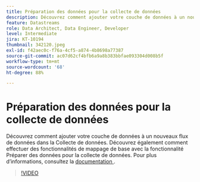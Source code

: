 ```yaml
---
title: Préparation des données pour la collecte de données
description: Découvrez comment ajouter votre couche de données à un nouveaux flux de données dans la Collecte de données.
feature: Datastreams
role: Data Architect, Data Engineer, Developer
level: Intermediate
jira: KT-10194
thumbnail: 342120.jpeg
exl-id: f42aec0c-f76a-4cf5-a874-4b8698a77387
source-git-commit: ac07d62cf4bfb6a9a8b383bbfae093304d008b5f
workflow-type: tm+mt
source-wordcount: '68'
ht-degree: 88%

---
```


# Préparation des données pour la collecte de données

Découvrez comment ajouter votre couche de données à un nouveaux flux de données dans la Collecte de données. Découvrez également comment effectuer des fonctionnalités de mappage de base avec la fonctionnalité Préparer des données pour la collecte de données. Pour plus d’informations, consultez la [documentation ](https://experienceleague.adobe.com/docs/experience-platform/edge/fundamentals/datastreams.html#data-prep).

>[!VIDEO](https://video.tv.adobe.com/v/342120/?quality=12&learn=on)
